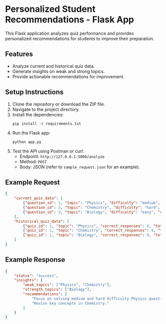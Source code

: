 
# Personalized Student Recommendations - Flask App

This Flask application analyzes quiz performance and provides personalized recommendations for students to improve their preparation.

## Features
- Analyze current and historical quiz data.
- Generate insights on weak and strong topics.
- Provide actionable recommendations for improvement.

## Setup Instructions

1. Clone the repository or download the ZIP file.
2. Navigate to the project directory.
3. Install the dependencies:
   ```
   pip install -r requirements.txt
   ```
4. Run the Flask app:
   ```
   python app.py
   ```
5. Test the API using Postman or curl:
   - Endpoint: `http://127.0.0.1:5000/analyze`
   - Method: `POST`
   - Body: JSON (refer to `sample_request.json` for an example).

## Example Request
```json
{
    "current_quiz_data": [
        {"question_id": 1, "topic": "Physics", "difficulty": "medium", "correct": true},
        {"question_id": 2, "topic": "Chemistry", "difficulty": "hard", "correct": false},
        {"question_id": 3, "topic": "Biology", "difficulty": "easy", "correct": true}
    ],
    "historical_quiz_data": [
        {"quiz_id": 1, "topic": "Physics", "correct_responses": 8, "total_questions": 10},
        {"quiz_id": 1, "topic": "Chemistry", "correct_responses": 4, "total_questions": 10},
        {"quiz_id": 1, "topic": "Biology", "correct_responses": 9, "total_questions": 10}
    ]
}
```

## Example Response
```json
{
    "status": "success",
    "insights": {
        "weak_topics": ["Physics", "Chemistry"],
        "strength_topics": ["Biology"],
        "recommendations": [
            "Focus on solving medium and hard difficulty Physics questions.",
            "Revise key concepts in Chemistry."
        ]
    }
}
```
